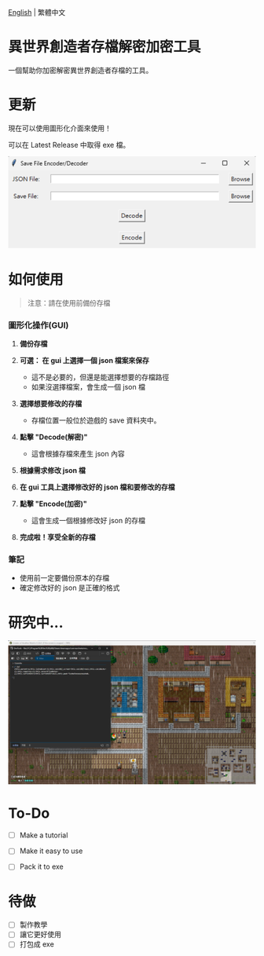 [English]((README.md)) | 繁體中文
# 異世界創造者存檔解密加密工具
一個幫助你加密解密異世界創造者存檔的工具。

# 更新
現在可以使用圖形化介面來使用！

可以在 Latest Release 中取得 exe 檔。

![gui](image/gui.png)

# 如何使用
> 注意：請在使用前備份存檔

### 圖形化操作(GUI)

1. **備份存檔**

2. **可選： 在 gui 上選擇一個 json 檔案來保存**
   - 這不是必要的，但還是能選擇想要的存檔路徑
   - 如果沒選擇檔案，會生成一個 json 檔

3. **選擇想要修改的存檔**
   - 存檔位置一般位於遊戲的 save 資料夾中。

4. **點擊 "Decode(解密)"**
   - 這會根據存檔來產生 json 內容

5. **根據需求修改 json 檔**

6. **在 gui 工具上選擇修改好的 json 檔和要修改的存檔**

7. **點擊 "Encode(加密)"**
   - 這會生成一個根據修改好 json 的存檔

8. **完成啦！享受全新的存檔**

### 筆記

- 使用前一定要備份原本的存檔
- 確定修改好的 json 是正確的格式

# 研究中...
![devtool](image/1.png)

# To-Do
- [ ] Make a tutorial
- [ ] Make it easy to use
- [ ] Pack it to exe


# 待做
- [ ] 製作教學
- [ ] 讓它更好使用
- [ ] 打包成 exe
